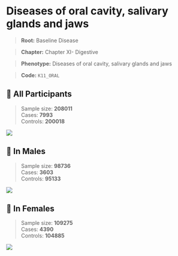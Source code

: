 # Diseases of oral cavity, salivary glands and jaws

> **Root:** Baseline Disease  

> **Chapter:** Chapter XI- Digestive  

> **Phenotype:** Diseases of oral cavity, salivary glands and jaws  

> **Code:** `K11_ORAL`

## 🧪 All Participants  
> Sample size: **208011**  
> Cases: **7993**  
> Controls: **200018**
<img src="/Disease/Figures/ALL/Incidence/K11_ORAL.png"/>
<CsvTable src="/Disease/Data/ALL/Incidence/COX_K11_ORAL.csv" label="🔍 View full results" />

## 👨 In Males  
> Sample size: **98736**  
> Cases: **3603**  
> Controls: **95133**
<img src="/Disease/Figures/Male/Incidence/K11_ORAL.png"/>
<CsvTable src="/Disease/Data/Male/Incidence/COX_K11_ORAL.csv" label="🔍 View full results" />

## 👩 In Females  
> Sample size: **109275**  
> Cases: **4390**  
> Controls: **104885**
<img src="/Disease/Figures/Female/Incidence/K11_ORAL.png"/>
<CsvTable src="/Disease/Data/Female/Incidence/COX_K11_ORAL.csv" label="🔍 View full results" />
